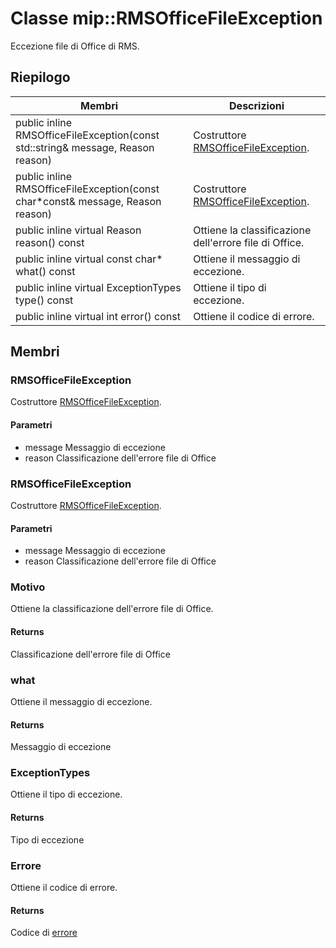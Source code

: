 # <a name="class-miprmsofficefileexception"></a>Classe mip::RMSOfficeFileException 
Eccezione file di Office di RMS.
  
## <a name="summary"></a>Riepilogo
 Membri                        | Descrizioni                                
--------------------------------|---------------------------------------------
public inline RMSOfficeFileException(const std::string& message, Reason reason)  |  Costruttore [RMSOfficeFileException](#classmip_1_1_r_m_s_office_file_exception).
public inline RMSOfficeFileException(const char*const& message, Reason reason)  |  Costruttore [RMSOfficeFileException](#classmip_1_1_r_m_s_office_file_exception).
public inline virtual Reason reason() const  |  Ottiene la classificazione dell'errore file di Office.
public inline virtual const char* what() const  |  Ottiene il messaggio di eccezione.
public inline virtual ExceptionTypes type() const  |  Ottiene il tipo di eccezione.
public inline virtual int error() const  |  Ottiene il codice di errore.
  
## <a name="members"></a>Membri
  
### <a name="rmsofficefileexception"></a>RMSOfficeFileException
Costruttore [RMSOfficeFileException](#classmip_1_1_r_m_s_office_file_exception).
  
#### <a name="parameters"></a>Parametri
* message Messaggio di eccezione 
* reason Classificazione dell'errore file di Office
  
### <a name="rmsofficefileexception"></a>RMSOfficeFileException
Costruttore [RMSOfficeFileException](#classmip_1_1_r_m_s_office_file_exception).
  
#### <a name="parameters"></a>Parametri
* message Messaggio di eccezione 
* reason Classificazione dell'errore file di Office
  
### <a name="reason"></a>Motivo
Ottiene la classificazione dell'errore file di Office.
  
#### <a name="returns"></a>Returns
Classificazione dell'errore file di Office
  
### <a name="what"></a>what
Ottiene il messaggio di eccezione.
  
#### <a name="returns"></a>Returns
Messaggio di eccezione
  
### <a name="exceptiontypes"></a>ExceptionTypes
Ottiene il tipo di eccezione.
  
#### <a name="returns"></a>Returns
Tipo di eccezione
  
### <a name="error"></a>Errore
Ottiene il codice di errore.
  
#### <a name="returns"></a>Returns
Codice di [errore](#classmip_1_1_error)